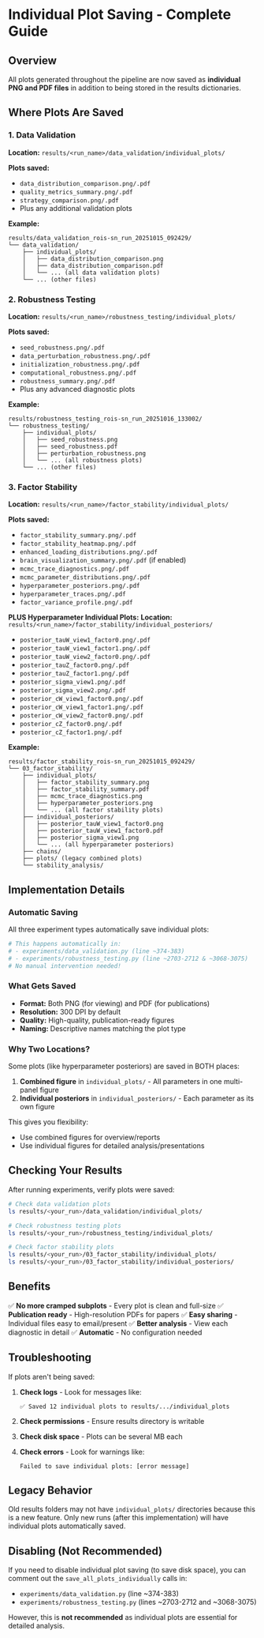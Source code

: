 # Individual Plot Saving - Complete Guide

## Overview

All plots generated throughout the pipeline are now saved as **individual PNG and PDF files** in addition to being stored in the results dictionaries.

## Where Plots Are Saved

### 1. Data Validation
**Location:** `results/<run_name>/data_validation/individual_plots/`

**Plots saved:**
- `data_distribution_comparison.png/.pdf`
- `quality_metrics_summary.png/.pdf`
- `strategy_comparison.png/.pdf`
- Plus any additional validation plots

**Example:**
```
results/data_validation_rois-sn_run_20251015_092429/
└── data_validation/
    ├── individual_plots/
    │   ├── data_distribution_comparison.png
    │   ├── data_distribution_comparison.pdf
    │   └── ... (all data validation plots)
    └── ... (other files)
```

### 2. Robustness Testing
**Location:** `results/<run_name>/robustness_testing/individual_plots/`

**Plots saved:**
- `seed_robustness.png/.pdf`
- `data_perturbation_robustness.png/.pdf`
- `initialization_robustness.png/.pdf`
- `computational_robustness.png/.pdf`
- `robustness_summary.png/.pdf`
- Plus any advanced diagnostic plots

**Example:**
```
results/robustness_testing_rois-sn_run_20251016_133002/
└── robustness_testing/
    ├── individual_plots/
    │   ├── seed_robustness.png
    │   ├── seed_robustness.pdf
    │   ├── perturbation_robustness.png
    │   └── ... (all robustness plots)
    └── ... (other files)
```

### 3. Factor Stability
**Location:** `results/<run_name>/factor_stability/individual_plots/`

**Plots saved:**
- `factor_stability_summary.png/.pdf`
- `factor_stability_heatmap.png/.pdf`
- `enhanced_loading_distributions.png/.pdf`
- `brain_visualization_summary.png/.pdf` (if enabled)
- `mcmc_trace_diagnostics.png/.pdf`
- `mcmc_parameter_distributions.png/.pdf`
- `hyperparameter_posteriors.png/.pdf`
- `hyperparameter_traces.png/.pdf`
- `factor_variance_profile.png/.pdf`

**PLUS Hyperparameter Individual Plots:**
**Location:** `results/<run_name>/factor_stability/individual_posteriors/`
- `posterior_tauW_view1_factor0.png/.pdf`
- `posterior_tauW_view1_factor1.png/.pdf`
- `posterior_tauW_view2_factor0.png/.pdf`
- `posterior_tauZ_factor0.png/.pdf`
- `posterior_tauZ_factor1.png/.pdf`
- `posterior_sigma_view1.png/.pdf`
- `posterior_sigma_view2.png/.pdf`
- `posterior_cW_view1_factor0.png/.pdf`
- `posterior_cW_view1_factor1.png/.pdf`
- `posterior_cW_view2_factor0.png/.pdf`
- `posterior_cZ_factor0.png/.pdf`
- `posterior_cZ_factor1.png/.pdf`

**Example:**
```
results/factor_stability_rois-sn_run_20251015_092429/
└── 03_factor_stability/
    ├── individual_plots/
    │   ├── factor_stability_summary.png
    │   ├── factor_stability_summary.pdf
    │   ├── mcmc_trace_diagnostics.png
    │   ├── hyperparameter_posteriors.png
    │   └── ... (all factor stability plots)
    ├── individual_posteriors/
    │   ├── posterior_tauW_view1_factor0.png
    │   ├── posterior_tauW_view1_factor0.pdf
    │   ├── posterior_sigma_view1.png
    │   └── ... (all hyperparameter posteriors)
    ├── chains/
    ├── plots/ (legacy combined plots)
    └── stability_analysis/
```

## Implementation Details

### Automatic Saving
All three experiment types automatically save individual plots:

```python
# This happens automatically in:
# - experiments/data_validation.py (line ~374-383)
# - experiments/robustness_testing.py (line ~2703-2712 & ~3068-3075)
# No manual intervention needed!
```

### What Gets Saved
- **Format:** Both PNG (for viewing) and PDF (for publications)
- **Resolution:** 300 DPI by default
- **Quality:** High-quality, publication-ready figures
- **Naming:** Descriptive names matching the plot type

### Why Two Locations?
Some plots (like hyperparameter posteriors) are saved in BOTH places:
1. **Combined figure** in `individual_plots/` - All parameters in one multi-panel figure
2. **Individual posteriors** in `individual_posteriors/` - Each parameter as its own figure

This gives you flexibility:
- Use combined figures for overview/reports
- Use individual figures for detailed analysis/presentations

## Checking Your Results

After running experiments, verify plots were saved:

```bash
# Check data validation plots
ls results/<your_run>/data_validation/individual_plots/

# Check robustness testing plots
ls results/<your_run>/robustness_testing/individual_plots/

# Check factor stability plots
ls results/<your_run>/03_factor_stability/individual_plots/
ls results/<your_run>/03_factor_stability/individual_posteriors/
```

## Benefits

✅ **No more cramped subplots** - Every plot is clean and full-size
✅ **Publication ready** - High-resolution PDFs for papers
✅ **Easy sharing** - Individual files easy to email/present
✅ **Better analysis** - View each diagnostic in detail
✅ **Automatic** - No configuration needed

## Troubleshooting

If plots aren't being saved:

1. **Check logs** - Look for messages like:
   ```
   ✅ Saved 12 individual plots to results/.../individual_plots
   ```

2. **Check permissions** - Ensure results directory is writable

3. **Check disk space** - Plots can be several MB each

4. **Check errors** - Look for warnings like:
   ```
   Failed to save individual plots: [error message]
   ```

## Legacy Behavior

Old results folders may not have `individual_plots/` directories because this is a new feature. Only new runs (after this implementation) will have individual plots automatically saved.

## Disabling (Not Recommended)

If you need to disable individual plot saving (to save disk space), you can comment out the `save_all_plots_individually` calls in:
- `experiments/data_validation.py` (line ~374-383)
- `experiments/robustness_testing.py` (lines ~2703-2712 and ~3068-3075)

However, this is **not recommended** as individual plots are essential for detailed analysis.
